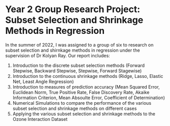 # Year 2 Group Research Project: Subset Selection and Shrinkage Methods in Regression
In the summer of 2022, I was assigned to a group of six to research on subset selection and shirnkage methods in regression under the supervision of Dr Kolyan Ray. Our report includes:
1. Introduction to the discrete subset selection methods (Forward Stepwise, Backward Stepwise, Stepwise, Forward Stagewise)
2. Introduction to the continuous shrinkage methods (Ridge, Lasso, Elastic Net, Least Angle Regression)
3. Introduction to measures of prediction accuracy (Mean Squared Error, Euclidean Norm, True Positive Rate, False Discovery Rate, Akaike Information Criterion, Mean Absoulte Error, Coefficient of Determination)
4. Numerical Simulations to compare the performance of the various subset selection and shrinkage methods on different cases
5. Applying the various subset selection and shrinkage methods to the Ozone Interaction Dataset
